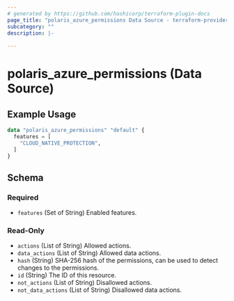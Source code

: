 ```yaml
---
# generated by https://github.com/hashicorp/terraform-plugin-docs
page_title: "polaris_azure_permissions Data Source - terraform-provider-polaris"
subcategory: ""
description: |-
  
---
```


# polaris_azure_permissions (Data Source)



## Example Usage

```terraform
data "polaris_azure_permissions" "default" {
  features = [
    "CLOUD_NATIVE_PROTECTION",
  ]
}
```

<!-- schema generated by tfplugindocs -->
## Schema

### Required

- `features` (Set of String) Enabled features.

### Read-Only

- `actions` (List of String) Allowed actions.
- `data_actions` (List of String) Allowed data actions.
- `hash` (String) SHA-256 hash of the permissions, can be used to detect changes to the permissions.
- `id` (String) The ID of this resource.
- `not_actions` (List of String) Disallowed actions.
- `not_data_actions` (List of String) Disallowed data actions.


